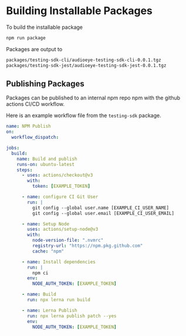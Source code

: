 # Building Installable Packages

To build the installable package

```bash
npm run package
```

Packages are output to

```bash
packages/testing-sdk-cli/audioeye-testing-sdk-cli-0.0.1.tgz
packages/testing-sdk-jest/audioeye-testing-sdk-jest-0.0.1.tgz
```

## Publishing Packages

Packages can be published to an internal npm repo npm with the github actions CI/CD workflow.

Here is an example workflow file from the `testing-sdk` package.

```yaml
name: NPM Publish
on:
  workflow_dispatch:

jobs:
  build:
    name: Build and publish
    runs-on: ubuntu-latest
    steps:
      - uses: actions/checkout@v3
        with:
          token: [EXAMPLE_TOKEN]

      - name: configure CI Git User
        run: |
          git config --global user.name [EXAMPLE_CI_USER_NAME]
          git config --global user.email [EXAMPLE_CI_USER_EMAIL]

      - name: Setup Node
        uses: actions/setup-node@v3
        with:
          node-version-file: ".nvmrc"
          registry-url: "https://npm.pkg.github.com"
          cache: "npm"

      - name: Install dependencies
        run: |
          npm ci
        env:
          NODE_AUTH_TOKEN: [EXAMPLE_TOKEN]

      - name: Build
        run: npx lerna run build

      - name: Lerna Publish
        run: npx lerna publish patch --yes
        env:
          NODE_AUTH_TOKEN: [EXAMPLE_TOKEN]

```
